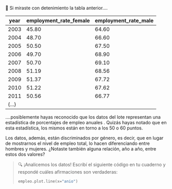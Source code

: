 👀 Si miraste con detenimiento la tabla anterior….

|year|employment_rate_female|employment_rate_male|
|---|---|---|
|2003|45.80|64.60|
|2004|48.70|66.60|
|2005|50.50|67.50|
|2006|49.70|68.90|
|2007|50.70|69.10|
|2008|51.19|68.56|
|2009|51.37|67.72|
|2010|51.22|67.62|
|2011|50.56|66.77|
|(...)|

….posiblemente hayas reconocido que los datos del lote representan una estadística de porcentajes de empleo anuales . Quizás hayas notado que en esta estadística, los mismos están en torno a los 50 o 60 puntos.

Los datos, además, están discriminados por género, es decir, que en lugar de mostrarnos el nivel de empleo total, lo hacen diferenciando entre hombres y mujeres. ¿Notaste también alguna relación, año a año, entre estos dos valores?

> :mag: ¡Analicemos los datos! Escribí el siguiente código en tu cuaderno y respondé cuáles afirmaciones son verdaderas:
>
> ```python
> empleo.plot.line(x="anio")
> ```
>
